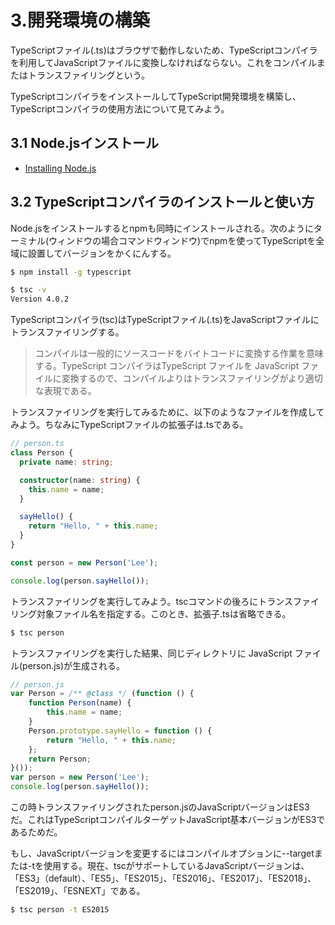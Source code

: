 # 3.開発環境の構築
TypeScriptファイル(.ts)はブラウザで動作しないため、TypeScriptコンパイラを利用してJavaScriptファイルに変換しなければならない。これをコンパイルまたはトランスファイリングという。

TypeScriptコンパイラをインストールしてTypeScript開発環境を構築し、TypeScriptコンパイラの使用方法について見てみよう。

## 3.1 Node.jsインストール
- [Installing Node.js](https://nodejs.org/en/)

## 3.2 TypeScriptコンパイラのインストールと使い方
Node.jsをインストールするとnpmも同時にインストールされる。次のようにターミナル(ウィンドウの場合コマンドウィンドウ)でnpmを使ってTypeScriptを全域に設置してバージョンをかくにんする。

```bash
$ npm install -g typescript
```

```bash
$ tsc -v
Version 4.0.2
```

TypeScriptコンパイラ(tsc)はTypeScriptファイル(.ts)をJavaScriptファイルにトランスファイリングする。

>コンパイルは一般的にソースコードをバイトコードに変換する作業を意味する。TypeScript コンパイラはTypeScript ファイルを JavaScript ファイルに変換するので、コンパイルよりはトランスファイリングがより適切な表現である。

トランスファイリングを実行してみるために、以下のようなファイルを作成してみよう。ちなみにTypeScriptファイルの拡張子は.tsである。

```typescript
// person.ts
class Person {
  private name: string;

  constructor(name: string) {
    this.name = name;
  }

  sayHello() {
    return "Hello, " + this.name;
  }
}

const person = new Person('Lee');

console.log(person.sayHello());
```
トランスファイリングを実行してみよう。tscコマンドの後ろにトランスファイリング対象ファイル名を指定する。このとき、拡張子.tsは省略できる。

```bash
$ tsc person
```

トランスファイリングを実行した結果、同じディレクトリに JavaScript ファイル(person.js)が生成される。

```javascript
// person.js
var Person = /** @class */ (function () {
    function Person(name) {
        this.name = name;
    }
    Person.prototype.sayHello = function () {
        return "Hello, " + this.name;
    };
    return Person;
}());
var person = new Person('Lee');
console.log(person.sayHello());
```
この時トランスファイリングされたperson.jsのJavaScriptバージョンはES3だ。これはTypeScriptコンパイルターゲットJavaScript基本バージョンがES3であるためだ。

もし、JavaScriptバージョンを変更するにはコンパイルオプションに--targetまたは-tを使用する。現在、tscがサポートしているJavaScriptバージョンは、「ES3」（default）、「ES5」、「ES2015」、「ES2016」、「ES2017」、「ES2018」、「ES2019」、「ESNEXT」である。

```bash
$ tsc person -t ES2015
```